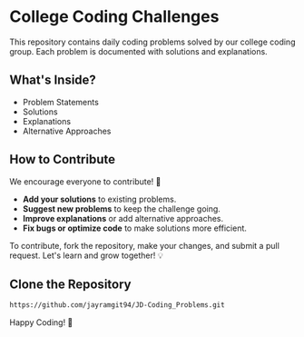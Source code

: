 # College Coding Challenges

This repository contains daily coding problems solved by our college coding group. Each problem is documented with solutions and explanations.

## What's Inside?
- Problem Statements
- Solutions
- Explanations
- Alternative Approaches

## How to Contribute
We encourage everyone to contribute! 🚀
- **Add your solutions** to existing problems.
- **Suggest new problems** to keep the challenge going.
- **Improve explanations** or add alternative approaches.
- **Fix bugs or optimize code** to make solutions more efficient.

To contribute, fork the repository, make your changes, and submit a pull request. Let's learn and grow together! 💡

## Clone the Repository
```bash
https://github.com/jayramgit94/JD-Coding_Problems.git
```

Happy Coding! 🚀

